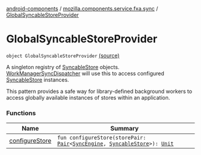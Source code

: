 [android-components](../../index.md) / [mozilla.components.service.fxa.sync](../index.md) / [GlobalSyncableStoreProvider](./index.md)

# GlobalSyncableStoreProvider

`object GlobalSyncableStoreProvider` [(source)](https://github.com/mozilla-mobile/android-components/blob/master/components/service/firefox-accounts/src/main/java/mozilla/components/service/fxa/sync/SyncManager.kt#L45)

A singleton registry of [SyncableStore](../../mozilla.components.concept.sync/-syncable-store/index.md) objects. [WorkManagerSyncDispatcher](../-work-manager-sync-dispatcher/index.md) will use this to
access configured [SyncableStore](../../mozilla.components.concept.sync/-syncable-store/index.md) instances.

This pattern provides a safe way for library-defined background workers to access globally
available instances of stores within an application.

### Functions

| Name | Summary |
|---|---|
| [configureStore](configure-store.md) | `fun configureStore(storePair: `[`Pair`](https://kotlinlang.org/api/latest/jvm/stdlib/kotlin/-pair/index.html)`<`[`SyncEngine`](../../mozilla.components.service.fxa/-sync-engine/index.md)`, `[`SyncableStore`](../../mozilla.components.concept.sync/-syncable-store/index.md)`>): `[`Unit`](https://kotlinlang.org/api/latest/jvm/stdlib/kotlin/-unit/index.html) |
